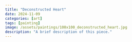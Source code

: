 ```yaml
---
title: "Deconstructed Heart"
date: 2024-11-09
categories: [art]
tags: [painting]
image: /assets/paintings/100x100_deconstructed_heart.jpg
description: "A brief description of this piece."
---
```

